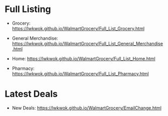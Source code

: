 # Full Listing

* Grocery: https://lwkwok.github.io/WalmartGrocery/Full_List_Grocery.html

* General Merchandise: https://lwkwok.github.io/WalmartGrocery/Full_List_General_Merchandise.html

* Home: https://lwkwok.github.io/WalmartGrocery/Full_List_Home.html

* Pharmacy: https://lwkwok.github.io/WalmartGrocery/Full_List_Pharmacy.html


# Latest Deals

* New Deals: https://lwkwok.github.io/WalmartGrocery/EmailChange.html

